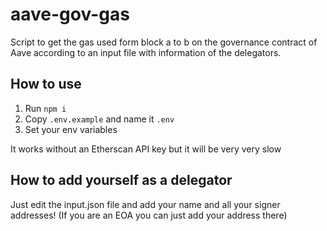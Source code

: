 # aave-gov-gas

Script to get the gas used form block a to b on the governance contract of Aave according to an input file with information of the delegators.


## How to use

1. Run `npm i`
2. Copy `.env.example` and name it `.env`
3. Set your env variables

It works without an Etherscan API key but it will be very very slow

## How to add yourself as a delegator

Just edit the input.json file and add your name and all your signer addresses! (If you are an EOA you can just add your address there)

